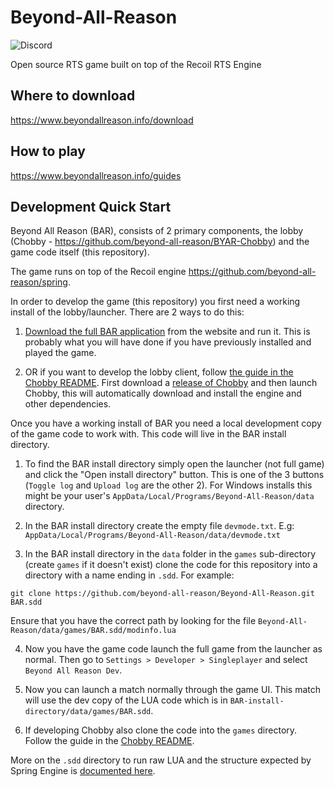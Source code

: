 # Beyond-All-Reason

![Discord](https://img.shields.io/discord/225695362004811776)

Open source RTS game built on top of the Recoil RTS Engine

## Where to download

https://www.beyondallreason.info/download

## How to play

https://www.beyondallreason.info/guides

## Development Quick Start

Beyond All Reason (BAR), consists of 2 primary components, the lobby (Chobby - https://github.com/beyond-all-reason/BYAR-Chobby) and the game code itself (this repository).

The game runs on top of the Recoil engine https://github.com/beyond-all-reason/spring.

In order to develop the game (this repository) you first need a working install of the lobby/launcher. There are 2 ways to do this:

1. [Download the full BAR application](https://www.beyondallreason.info/download#How-To-Install) from the website and run it. This is probably what you will have done if you have previously installed and played the game.

2. OR if you want to develop the lobby client, follow [the guide in the Chobby README](https://github.com/beyond-all-reason/BYAR-Chobby#developing-the-lobby). First download a [release of Chobby](https://github.com/beyond-all-reason/BYAR-Chobby/releases) and then launch Chobby, this will automatically download and install the engine and other dependencies.

Once you have a working install of BAR you need a local development copy of the game code to work with. This code will live in the BAR install directory.

1. To find the BAR install directory simply open the launcher (not full game) and click the "Open install directory" button. This is one of the 3 buttons (`Toggle log` and `Upload log` are the other 2). For Windows installs this might be your user's `AppData/Local/Programs/Beyond-All-Reason/data` directory.

2. In the BAR install directory create the empty file `devmode.txt`. E.g: `AppData/Local/Programs/Beyond-All-Reason/data/devmode.txt`

3. In the BAR install directory in the `data` folder in the `games` sub-directory (create `games` if it doesn't exist) clone the code for this repository into a directory with a name ending in `.sdd`. For example:

```
git clone https://github.com/beyond-all-reason/Beyond-All-Reason.git BAR.sdd
```
Ensure that you have the correct path by looking for the file `Beyond-All-Reason/data/games/BAR.sdd/modinfo.lua`

4. Now you have the game code launch the full game from the launcher as normal. Then go to `Settings > Developer > Singleplayer` and select `Beyond All Reason Dev`.

5. Now you can launch a match normally through the game UI. This match will use the dev copy of the LUA code which is in `BAR-install-directory/data/games/BAR.sdd`.

6. If developing Chobby also clone the code into the `games` directory. Follow the guide in the [Chobby README](https://github.com/beyond-all-reason/BYAR-Chobby#developing-the-lobby).

More on the `.sdd` directory to run raw LUA and the structure expected by Spring Engine is [documented here](https://springrts.com/wiki/Gamedev:Structure).
